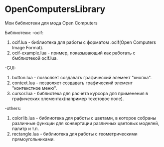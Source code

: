# OpenComputersLibrary
Мои библиотеки для мода Open Computers

Библиотеки:
 -ocif:
  1. ocif.lua         - библиотека для работы с форматом .ocif(Open Computers Image Format).
  2. ocif-example.lua - пример, показывающий как работать с бмблиотекой ocif.lua.

 -GUI:
  1. button.lua  - позволяет создавать графический элемент "кнопка".
  2. context.lua - позволяет создавать графический элемент "контекстное меню".
  3. cursor.lua  - библиотека для расчета курсора для применения в графических элементах(например текстовое поле).

 -others:
  1. сolorlib.lua  - библиотека для работы с цветами, в которое собраны различные функции для конвертации различных цветовых моделей, палитр и т.п.
  2. rectangle.lua - библиотека для работы с геометрическими прямоугольниками.
